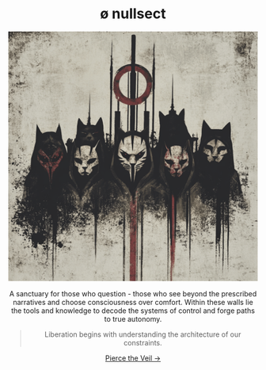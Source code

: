 <div align="center">

# ø nullsect

<!-- > "Where others see walls, we see patterns to break" -->

![nullsect logo](./codex/media/nullsect_.png)

A sanctuary for those who question - those who see beyond the prescribed narratives and choose consciousness over comfort. Within these walls lie the tools and knowledge to decode the systems of control and forge paths to true autonomy.

> Liberation begins with understanding the architecture of our constraints.

[Pierce the Veil →](./codex/nullsect.md)

</div>
